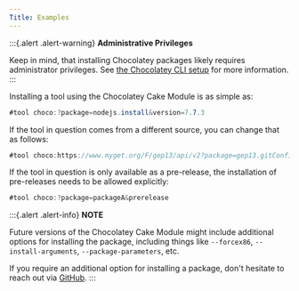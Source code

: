 ```yaml
---
Title: Examples
---
```


:::{.alert .alert-warning}
**Administrative Privileges**

Keep in mind, that installing Chocolatey packages likely requires administrator privileges.
See [the Chocolatey CLI setup](https://docs.chocolatey.org/en-us/choco/setup/#non-administrative-install) for more information.
:::

Installing a tool using the Chocolatey Cake Module is as simple as:

```cs
#tool choco:?package=nodejs.install&version=7.7.3
```

If the tool in question comes from a different source, you can change that as follows:

```cs
#tool choco:https://www.myget.org/F/gep13/api/v2?package=gep13.gitConfig&version=1.0.6
```

If the tool in question is only available as a pre-release, the installation of pre-releases needs to be allowed explicitly:

```cs
#tool choco:?package=packageA&prerelease
```

:::{.alert .alert-info}
**NOTE**

Future versions of the Chocolatey Cake Module might include additional options for installing the package, including things like `--forcex86`, `--install-arguments`, `--package-parameters`, etc.

If you require an additional option for installing a package, don't hesitate to reach out via [GitHub](https://github.com/cake-contrib/Cake.Chocolatey.Module/issues).
:::
